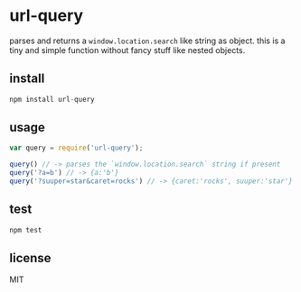 # url-query

parses and returns a `window.location.search` like string as object.
this is a tiny and simple function without fancy stuff like nested objects.


## install

```js
npm install url-query
```

## usage
```js
var query = require('url-query');

query() // -> parses the `window.location.search` string if present
query('?a=b') // -> {a:'b'}
query('?suuper=star&caret=rocks') // -> {caret:'rocks', suuper:'star'}
```


## test

```js
npm test
```

## license

MIT
